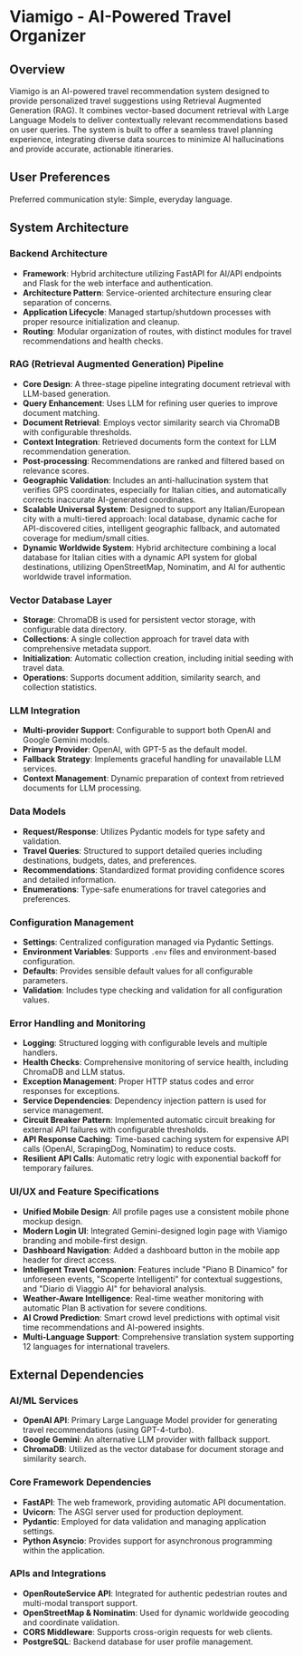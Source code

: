# Viamigo - AI-Powered Travel Organizer

## Overview
Viamigo is an AI-powered travel recommendation system designed to provide personalized travel suggestions using Retrieval Augmented Generation (RAG). It combines vector-based document retrieval with Large Language Models to deliver contextually relevant recommendations based on user queries. The system is built to offer a seamless travel planning experience, integrating diverse data sources to minimize AI hallucinations and provide accurate, actionable itineraries.

## User Preferences
Preferred communication style: Simple, everyday language.

## System Architecture

### Backend Architecture
- **Framework**: Hybrid architecture utilizing FastAPI for AI/API endpoints and Flask for the web interface and authentication.
- **Architecture Pattern**: Service-oriented architecture ensuring clear separation of concerns.
- **Application Lifecycle**: Managed startup/shutdown processes with proper resource initialization and cleanup.
- **Routing**: Modular organization of routes, with distinct modules for travel recommendations and health checks.

### RAG (Retrieval Augmented Generation) Pipeline
- **Core Design**: A three-stage pipeline integrating document retrieval with LLM-based generation.
- **Query Enhancement**: Uses LLM for refining user queries to improve document matching.
- **Document Retrieval**: Employs vector similarity search via ChromaDB with configurable thresholds.
- **Context Integration**: Retrieved documents form the context for LLM recommendation generation.
- **Post-processing**: Recommendations are ranked and filtered based on relevance scores.
- **Geographic Validation**: Includes an anti-hallucination system that verifies GPS coordinates, especially for Italian cities, and automatically corrects inaccurate AI-generated coordinates.
- **Scalable Universal System**: Designed to support any Italian/European city with a multi-tiered approach: local database, dynamic cache for API-discovered cities, intelligent geographic fallback, and automated coverage for medium/small cities.
- **Dynamic Worldwide System**: Hybrid architecture combining a local database for Italian cities with a dynamic API system for global destinations, utilizing OpenStreetMap, Nominatim, and AI for authentic worldwide travel information.

### Vector Database Layer
- **Storage**: ChromaDB is used for persistent vector storage, with configurable data directory.
- **Collections**: A single collection approach for travel data with comprehensive metadata support.
- **Initialization**: Automatic collection creation, including initial seeding with travel data.
- **Operations**: Supports document addition, similarity search, and collection statistics.

### LLM Integration
- **Multi-provider Support**: Configurable to support both OpenAI and Google Gemini models.
- **Primary Provider**: OpenAI, with GPT-5 as the default model.
- **Fallback Strategy**: Implements graceful handling for unavailable LLM services.
- **Context Management**: Dynamic preparation of context from retrieved documents for LLM processing.

### Data Models
- **Request/Response**: Utilizes Pydantic models for type safety and validation.
- **Travel Queries**: Structured to support detailed queries including destinations, budgets, dates, and preferences.
- **Recommendations**: Standardized format providing confidence scores and detailed information.
- **Enumerations**: Type-safe enumerations for travel categories and preferences.

### Configuration Management
- **Settings**: Centralized configuration managed via Pydantic Settings.
- **Environment Variables**: Supports `.env` files and environment-based configuration.
- **Defaults**: Provides sensible default values for all configurable parameters.
- **Validation**: Includes type checking and validation for all configuration values.

### Error Handling and Monitoring
- **Logging**: Structured logging with configurable levels and multiple handlers.
- **Health Checks**: Comprehensive monitoring of service health, including ChromaDB and LLM status.
- **Exception Management**: Proper HTTP status codes and error responses for exceptions.
- **Service Dependencies**: Dependency injection pattern is used for service management.
- **Circuit Breaker Pattern**: Implemented automatic circuit breaking for external API failures with configurable thresholds.
- **API Response Caching**: Time-based caching system for expensive API calls (OpenAI, ScrapingDog, Nominatim) to reduce costs.
- **Resilient API Calls**: Automatic retry logic with exponential backoff for temporary failures.

### UI/UX and Feature Specifications
- **Unified Mobile Design**: All profile pages use a consistent mobile phone mockup design.
- **Modern Login UI**: Integrated Gemini-designed login page with Viamigo branding and mobile-first design.
- **Dashboard Navigation**: Added a dashboard button in the mobile app header for direct access.
- **Intelligent Travel Companion**: Features include "Piano B Dinamico" for unforeseen events, "Scoperte Intelligenti" for contextual suggestions, and "Diario di Viaggio AI" for behavioral analysis.
- **Weather-Aware Intelligence**: Real-time weather monitoring with automatic Plan B activation for severe conditions.
- **AI Crowd Prediction**: Smart crowd level predictions with optimal visit time recommendations and AI-powered insights.
- **Multi-Language Support**: Comprehensive translation system supporting 12 languages for international travelers.

## External Dependencies

### AI/ML Services
- **OpenAI API**: Primary Large Language Model provider for generating travel recommendations (using GPT-4-turbo).
- **Google Gemini**: An alternative LLM provider with fallback support.
- **ChromaDB**: Utilized as the vector database for document storage and similarity search.

### Core Framework Dependencies
- **FastAPI**: The web framework, providing automatic API documentation.
- **Uvicorn**: The ASGI server used for production deployment.
- **Pydantic**: Employed for data validation and managing application settings.
- **Python Asyncio**: Provides support for asynchronous programming within the application.

### APIs and Integrations
- **OpenRouteService API**: Integrated for authentic pedestrian routes and multi-modal transport support.
- **OpenStreetMap & Nominatim**: Used for dynamic worldwide geocoding and coordinate validation.
- **CORS Middleware**: Supports cross-origin requests for web clients.
- **PostgreSQL**: Backend database for user profile management.